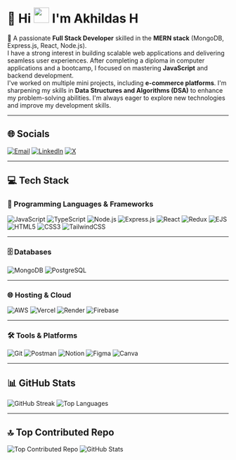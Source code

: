 #  💫 Hi <img src="https://media.giphy.com/media/hvRJCLFzcasrR4ia7z/giphy.gif" width="35"> I'm Akhildas H


👋 A passionate **Full Stack Developer** skilled in the **MERN stack** (MongoDB, Express.js, React, Node.js).  
I have a strong interest in building scalable web applications and delivering seamless user experiences. After completing a diploma in computer applications and a bootcamp, I focused on mastering **JavaScript** and backend development.  
I've worked on multiple mini projects, including **e-commerce platforms**. I'm sharpening my skills in **Data Structures and Algorithms (DSA)** to enhance my problem-solving abilities. I'm always eager to explore new technologies and improve my development skills.  

---

## 🌐 Socials

[![Email](https://img.shields.io/badge/Email-D14836?logo=gmail&logoColor=white)](mailto:akhildas675@gmail.com)  [![LinkedIn](https://img.shields.io/badge/LinkedIn-0A66C2?logo=linkedin&logoColor=white)](https://linkedin.com/in/akhildas675)  [![X](https://img.shields.io/badge/X-000000?logo=X&logoColor=white)](https://x.com/akhildas675) 

---

## 💻 Tech Stack

### 🚀 Programming Languages & Frameworks

![JavaScript](https://img.shields.io/badge/JavaScript-0d1117?style=for-the-badge&logo=javascript&logoColor=F7DF1E)  ![TypeScript](https://img.shields.io/badge/TypeScript-0d1117?style=for-the-badge&logo=typescript&logoColor=white)  ![Node.js](https://img.shields.io/badge/Node.js-0d1117?style=for-the-badge&logo=node.js&logoColor=green)  ![Express.js](https://img.shields.io/badge/Express.js-0d1117?style=for-the-badge&logo=express&logoColor=white)  ![React](https://img.shields.io/badge/React-0d1117?style=for-the-badge&logo=react&logoColor=61DAFB)  ![Redux](https://img.shields.io/badge/Redux-0d1117?style=for-the-badge&logo=redux&logoColor=white)  ![EJS](https://img.shields.io/badge/EJS-0d1117?style=for-the-badge&logo=ejs&logoColor=white)  ![HTML5](https://img.shields.io/badge/HTML5-0d1117?style=for-the-badge&logo=html5&logoColor=white)  ![CSS3](https://img.shields.io/badge/CSS3-0d1117?style=for-the-badge&logo=css3&logoColor=white)  ![TailwindCSS](https://img.shields.io/badge/TailwindCSS-0d1117?style=for-the-badge&logo=tailwind-css&logoColor=white)

---

### 🗄️ Databases

![MongoDB](https://img.shields.io/badge/MongoDB-0d1117?style=for-the-badge&logo=mongodb&logoColor=47A248)  ![PostgreSQL](https://img.shields.io/badge/PostgreSQL-0d1117?style=for-the-badge&logo=postgresql&logoColor=white)

---

### 🌐 Hosting & Cloud

![AWS](https://img.shields.io/badge/AWS-0d1117?style=for-the-badge&logo=amazon-aws&logoColor=white)  ![Vercel](https://img.shields.io/badge/Vercel-0d1117?style=for-the-badge&logo=vercel&logoColor=white)  ![Render](https://img.shields.io/badge/Render-0d1117?style=for-the-badge&logo=render&logoColor=white)  ![Firebase](https://img.shields.io/badge/Firebase-0d1117?style=for-the-badge&logo=firebase&logoColor=FFCA28)

---

### 🛠️ Tools & Platforms

![Git](https://img.shields.io/badge/Git-0d1117?style=for-the-badge&logo=git&logoColor=white)  ![Postman](https://img.shields.io/badge/Postman-0d1117?style=for-the-badge&logo=postman&logoColor=white)  ![Notion](https://img.shields.io/badge/Notion-0d1117?style=for-the-badge&logo=notion&logoColor=white)  ![Figma](https://img.shields.io/badge/Figma-0d1117?style=for-the-badge&logo=figma&logoColor=white)  ![Canva](https://img.shields.io/badge/Canva-0d1117?style=for-the-badge&logo=canva&logoColor=white)

---

## 📊 GitHub Stats

![GitHub Streak](https://nirzak-streak-stats.vercel.app/?user=akhildas675&theme=transparent&hide_border=true)  ![Top Languages](https://github-readme-stats.vercel.app/api/top-langs/?username=akhildas675&theme=transparent&hide_border=true&layout=compact)

---

## 🔝 Top Contributed Repo

![Top Contributed Repo](https://github-contributor-stats.vercel.app/api?username=akhildas675&limit=5&theme=transparent&combine_all_yearly_contributions=true)  ![GitHub Stats](https://github-readme-stats.vercel.app/api?username=akhildas675&theme=transparent&hide_border=true)
